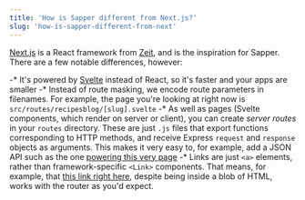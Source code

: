 ```yaml
---
title: 'How is Sapper different from Next.js?'
slug: 'how-is-sapper-different-from-next'
---
```


[Next.js](https://github.com/zeit/next.js) is a React framework from [Zeit](https://zeit.co), and is the inspiration for Sapper. There are a few notable differences, however:

-*   It's powered by [Svelte](https://svelte.dev) instead of React, so it's faster and your apps are smaller
-*   Instead of route masking, we encode route parameters in filenames. For example, the page you're looking at right now is `src/routes/recipesblog/[slug].svelte`
-*   As well as pages (Svelte components, which render on server or client), you can create _server routes_ in your `routes` directory. These are just `.js` files that export functions corresponding to HTTP methods, and receive Express `request` and `response` objects as arguments. This makes it very easy to, for example, add a JSON API such as the one [powering this very page](recipesblog/how-is-sapper-different-from-next.json)
-*   Links are just `<a>` elements, rather than framework-specific `<Link>` components. That means, for example, that [this link right here](recipesblog/how-can-i-get-involved), despite being inside a blob of HTML, works with the router as you'd expect.
<!--stackedit_data:
eyJoaXN0b3J5IjpbLTE2NDU0ODkzNzNdfQ==
-->